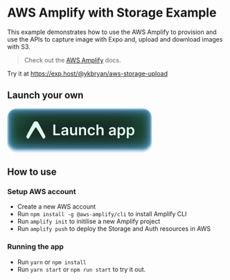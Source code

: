 # AWS Amplify with Storage Example

This example demonstrates how to use the AWS Amplify to provision and use the APIs to capture image with Expo and, upload and download images with S3.

> Check out the [AWS Amplify](https://docs.amplify.aws/) docs.

Try it at https://exp.host/@ykbryan/aws-storage-upload

## Launch your own

[![Launch with Expo](https://github.com/expo/examples/blob/master/.gh-assets/launch.svg?raw=true)](https://launch.expo.dev/?github=https://github.com/expo/examples/tree/master/with-aws-storage-upload)

## How to use

### Setup AWS account

- Create a new AWS account
- Run `npm install -g @aws-amplify/cli` to install Amplify CLI
- Run `amplify init` to initilise a new Amplify project
- Run `amplify push` to deploy the Storage and Auth resources in AWS

### Running the app

- Run `yarn` or `npm install`
- Run `yarn start` or `npm run start` to try it out.
